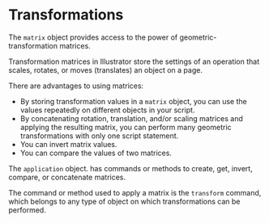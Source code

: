 <a id="objectmodel-transformations"></a>

# Transformations

The `matrix` object provides access to the power of geometric-transformation matrices.

Transformation matrices in Illustrator store the settings of an operation that scales, rotates, or moves (translates) an object on a page.

There are advantages to using matrices:

- By storing transformation values in a `matrix` object, you can use the values repeatedly on different objects in your script.
- By concatenating rotation, translation, and/or scaling matrices and applying the resulting matrix, you can perform many geometric transformations with only one script statement.
- You can invert matrix values.
- You can compare the values of two matrices.

The `application` object. has commands or methods to create, get, invert, compare, or concatenate matrices.

The command or method used to apply a matrix is the `transform` command, which belongs to any type of object on which transformations can be performed.
